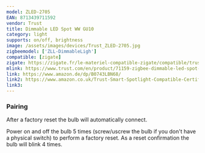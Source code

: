 ```yaml
---
model: ZLED-2705
EAN: 8713439711592
vendor: Trust
title: Dimmable LED Spot WW GU10
category: light
supports: on/off, brightness
image: /assets/images/devices/Trust_ZLED-2705.jpg
zigbeemodel: ['ZLL-DimmableLigh']
compatible: [zigate]
zigate: https://zigate.fr/le-materiel-compatible-zigate/compatible/trust71159gu10-350lumen/
mlink: https://www.trust.com/en/product/71159-zigbee-dimmable-led-spot-zled-g2705
link: https://www.amazon.de/dp/B0743LBN68/
link2: https://www.amazon.co.uk/Trust-Smart-Spotlight-Compatible-Certified/dp/B0743LBN68
link3: 
---
```

### Pairing
After a factory reset the bulb will automatically connect.

Power on and off the bulb 5 times (screw/uscrew the bulb if you don't have a physical switch)
to perform a factory reset.
As a reset confirmation the bulb will blink 4 times.
